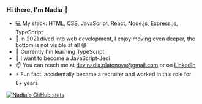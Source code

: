 ### Hi there, I'm Nadia 👋

- 💻 My stack: HTML, CSS, JavaScript, React, Node.js, Express.js, TypeScript
- 👀 in 2021 dived into web development, I enjoy moving even deeper, the bottom is not visible at all 😄
- 🌱 Currently I'm learning TypeScript
- 💞️ I want to become a JavaScript-Jedi
- 📫 You can reach me at dev.nadia.platonova@gmail.com or on [LinkedIn](https://www.linkedin.com/in/nadia-p-frontend/)
- ⚡ Fun fact: accidentally became a recruiter and worked in this role for 8+ years

[![Nadia's GitHub stats](https://github-readme-stats.vercel.app/api?username=NadinePlatonova)](https://github.com/anuraghazra/github-readme-stats)
